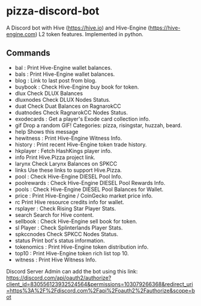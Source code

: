 # pizza-discord-bot
A Discord bot with Hive (https://hive.io) and Hive-Engine (https://hive-engine.com) L2 token features. Implemented in python.

## Commands

*  bal         <wallet> <symbol> : Print Hive-Engine wallet balances.
*  bals        <wallet>: Print Hive-Engine wallet balances.
*  blog        <name>: Link to last post from blog.
*  buybook     <symbol>: Check Hive-Engine buy book for token.
*  dlux        Check DLUX Balances 
*  dluxnodes   Check DLUX Nodes Status.
*  duat        Check Duat Balances on RagnarokCC 
*  duatnodes   Check RagnarokCC Nodes Status.
*  exodecards  <player>: Get a player's Exode card collection info.
*  gif         Drop a random GIF! Categories: pizza, risingstar, huzzah, beard.
*  help        Shows this message
*  hewitness   <witness name>: Print Hive-Engine Witness Info.
*  history     <symbol>: Print recent Hive-Engine token trade history.
*  hkplayer    <player>: Fetch HashKings player info.
*  info        Print Hive.Pizza project link.
*  larynx      Check Larynx Balances on SPKCC 
*  links       Use these links to support Hive.Pizza.
*  pool        <pool>: Check Hive-Engine DIESEL Pool Info.
*  poolrewards <pool>: Check Hive-Engine DIESEL Pool Rewards Info.
*  pools       <wallet>: Check Hive-Engine DIESEL Pool Balances for Wallet.
*  price       <symbol>: Print Hive-Engine / CoinGecko market price info.
*  rc          Print Hive resource credits info for wallet.
*  rsplayer    <player>: Check Rising Star Player Stats.
*  search      Search for Hive content.
*  sellbook    <symbol>: Check Hive-Engine sell book for token.
*  sl          Player <player>: Check Splinterlands Player Stats.
*  spkccnodes  Check SPKCC Nodes Status.
*  status      Print bot's status information.
*  tokenomics  <symbol>: Print Hive-Engine token distribution info.
*  top10       <symbol>: Print Hive-Engine token rich list top 10.
*  witness     <witness name>: Print Hive Witness Info.


Discord Server Admin can add the bot using this link:
https://discord.com/api/oauth2/authorize?client_id=830556123932524564&permissions=103079266368&redirect_uri=https%3A%2F%2Fdiscord.com%2Fapi%2Foauth2%2Fauthorize&scope=bot
